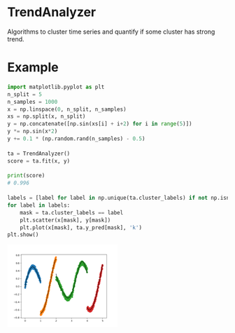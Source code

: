 # TrendAnalyzer
Algorithms to cluster time series and quantify if some cluster has strong trend.

# Example
```py
import matplotlib.pyplot as plt
n_split = 5
n_samples = 1000
x = np.linspace(0, n_split, n_samples)
xs = np.split(x, n_split)
y = np.concatenate([np.sin(xs[i] + i+2) for i in range(5)])
y *= np.sin(x*2)
y += 0.1 * (np.random.rand(n_samples) - 0.5)

ta = TrendAnalyzer()
score = ta.fit(x, y)

print(score)
# 0.996

labels = [label for label in np.unique(ta.cluster_labels) if not np.isnan(label)]
for label in labels:
    mask = ta.cluster_labels == label
    plt.scatter(x[mask], y[mask])
    plt.plot(x[mask], ta.y_pred[mask], 'k')
plt.show()
```

<img src="https://github.com/ahmetcik/TrendAnalyzer/blob/main/Example.png" width="50%">
